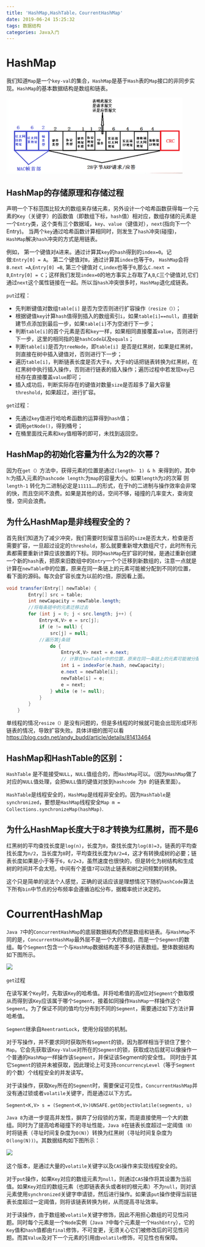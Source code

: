 ```yaml
---
title: 'HashMap,HashTable，CourrentHashMap'
date: 2019-06-24 15:25:32
tags: 数据结构
categories: Java入门
---
```


# HashMap

我们知道`Map`是一个` key-val `的集合，`HashMap`是基于`Hash`表的`Map`接口的非同步实现。`HashMap`的基本数据结构是数组和链表。

![](1.png)

## HashMap的存储原理和存储过程

声明一个下标范围比较大的数组来存储元素，另外设计一个哈希函数获得每一个元素的`Key`（关键字）的函数值（即数组下标，`hash`值）相对应，数组存储的元素是一个`Entry`类，这个类有三个数据域，`key`、`value`（键值对），`next`(指向下一个Entry)。 当两个`key`通过哈希函数计算相同时，则发生了`hash`冲突(碰撞)，`HashMap`解决`hash`冲突的方式是用链表。

例如， 第一个键值对`A`进来。通过计算其`key`的`hash`得到的`index=0`。记做:`Entry[0] = A`。 
第二个键值对`B`，通过计算其`index`也等于`0`， `HashMap`会将`B.next =A`,`Entry[0] =B`, 
第三个键值对 `C`,`index`也等于`0`,那么`C.next = B`,`Entry[0] = C`；这样我们发现`index=0`的地方事实上存取了`A`,`B`,`C`三个键值对,它们通过`next`这个属性链接在一起。所以当`hash`冲突很多时，`HashMap`退化成链表。

`put`过程：

- 先判断键值对数组`table[i]` 是否为空否则进行扩容操作`（resize（））`；
- 根据键值`key`计算`hash`值得到插入的数组索引`i`，如果`table[i]==null`，直接新建节点添加到最后一步，如果`table[i]`不为空进行下一步； 
- 判断`table[i]`的首个元素是否和`key`一样，如果相同直接覆盖`value`，否则进行下一步，这里的相同指的是`hashCode`以及`equals`； 
- 判断`table[i]`是否为`treeNode`，即`table[i] `是否是红黑树，如果是红黑树，则直接在树中插入键值对，否则进行下一步； 
- 遍历`table[i]`，判断链表长度是否大于`8`，大于`8`的话把链表转换为红黑树，在红黑树中执行插入操作，否则进行链表的插入操作；遍历过程中若发现`key`已经存在直接覆盖`value`即可； 
- 插入成功后，判断实际存在的键值对数量`size`是否超多了最大容量`threshold`，如果超过，进行扩容。

`get`过程：

- 先通过`key`值进行哈哈希函数的运算得到`hash`值；
- 调用`getNode()`，得到桶号；
- 在桶里面找元素和`key`值相等的即可，未找到返回空。

## HashMap的初始化容量为什么为2的次幂？

因为在`get（）`方法中，获得元素的位置是通过`(length- 1) & h `来得到的，其中` h`:为插入元素的`hashcode length`:为`map`的容量大小。如果`length`为`2`的次幂 则`length-1` 转化为二进制必定是`11111……`的形式，在于h的二进制与操作效率会非常的快，而且空间不浪费。如果是其他的话，空间不够，碰撞的几率变大，查询变慢，空间会浪费。　

## 为什么HashMap是非线程安全的？

首先我们知道为了减少冲突，我们需要时刻留意当前的`size`是否太大，检查是否需要扩容，一旦超过设定的`threshold`，那么就要重新增大数组尺寸，此时所有元素都需要重新计算应该放置的下标。同时`HashMap`在扩容的时候，是通过重新创建一个新的`hash`表，把原来旧数组中的`Entry`一个个迁移到新数组的，注意一点就是计算在`newTable`中的位置，原来在同一条链上的元素可能被分配到不同的位置，看下面的源码。每次会扩容长度为以前的`2`倍，原因看上面。

```java
void transfer(Entry[] newTable) {
        Entry[] src = table;
        int newCapacity = newTable.length;
        //将每条链中的元素迁移过去
        for (int j = 0; j < src.length; j++) {
            Entry<K,V> e = src[j];
            if (e != null) {
                src[j] = null;   
            //遍历第j条链
                do {
                    Entry<K,V> next = e.next;
                    // 计算在newTable中的位置，原来在同一条链上的元素可能被分配到不同的位置
                    int i = indexFor(e.hash, newCapacity);   
                    e.next = newTable[i];
                    newTable[i] = e;
                    e = next;
                } while (e != null);
            }
        }
    }
```

单线程的情况`resize（）`是没有问题的，但是多线程的时候就可能会出现形成环形链表的情况，导致扩容失败。具体详细的图可以看<https://blog.csdn.net/andy_budd/article/details/81413464>

## HashMap和HashTable的区别：

`HashTable` 是不能接受`NULL`，`NULL`值组合的，而`HashMap`可以。（因为`HashMap`做了对应的`NULL`值处理，会把`NULL`值的键值对放到`hashcode `为`0 `的链表里面）。

`HashTable`是线程安全的，`HashMap`是线程非安全的。因为`HashTable`是`synchronized`，要想是`HashMap`线程安全`Map m = Collections.synchronizeMap(hashMap)`.

## 为什么HashMap长度大于8才转换为红黑树，而不是6

红黑树的平均查找长度是`log(n)`，长度为`8`，查找长度为`log(8)=3`，链表的平均查找长度为`n/2`，当长度为`8`时，平均查找长度为`8/2=4`，这才有转换成树的必要；链表长度如果是小于等于`6`，`6/2=3`，虽然速度也很快的，但是转化为树结构和生成树的时间并不会太短。中间有个差值`7`可以防止链表和树之间频繁的转换。

这个只是简单的说法个人感觉，正确的说话应该是理想情况下随机`hashCode`算法下所有`bin`中节点的分布频率会遵循泊松分布，据概率统计决定的。

# CourrentHashMap

`Java 7`中的`ConcurrentHashMap`的底层数据结构仍然是数组和链表。与`HashMap`不同的是，`ConcurrentHashMap`最外层不是一个大的数组，而是一个`Segment`的数组。每个`Segment`包含一个与`HashMap`数据结构差不多的链表数组。整体数据结构如下图所示。

![](2.png)

`get`过程

在读写某个`Key`时，先取该`Key`的哈希值。并将哈希值的高`N`位对`Segment`个数取模从而得到该`Key`应该属于哪个`Segment`，接着如同操作`HashMap`一样操作这个`Segment`。为了保证不同的值均匀分布到不同的`Segment`，需要通过如下方法计算哈希值。

`Segment`继承自`ReentrantLock`，使用分段锁的机制。

对于写操作，并不要求同时获取所有`Segment`的锁，因为那样相当于锁住了整个`Map`。它会先获取该`Key-Value`对所在的`Segment`的锁，获取成功后就可以像操作一个普通的`HashMap`一样操作该`Segment`，并保证该Segment的安全性。
同时由于其它`Segment`的锁并未被获取，因此理论上可支持`concurrencyLevel`（等于`Segment`的个数）个线程安全的并发读写。

对于读操作，获取`Key`所在的`Segment`时，需要保证可见性，`ConcurrentHashMap`并没有通过锁或者`volatile`关键字，而是通过以下方式。

```
Segment<K,V> s = (Segment<K,V>)UNSAFE.getObjectVolatile(segments, u)
```

`Java 8`为进一步提高并发性，摒弃了分段锁的方案，而是直接使用一个大的数组。同时为了提高哈希碰撞下的寻址性能，`Java 8`在链表长度超过一定阈值`（8）`时将链表（寻址时间复杂度为`O(N)`）转换为红黑树（寻址时间复杂度为`O(long(N))）`。其数据结构如下图所示：

![](3.png)

这个版本，是通过大量的`volatile`关键字以及`CAS`操作来实现线程安全的。

对于`put`操作，如果`Key`对应的数组元素为`null`，则通过`CAS`操作将其设置为当前值。如果`Key`对应的数组元素（也即链表表头或者树的根元素）不为`null`，则对该元素使用`synchronized`关键字申请锁，然后进行操作。如果该`put`操作使得当前链表长度超过一定阈值，则将该链表转换为树，从而提高寻址效率。

对于读操作，由于数组被`volatile`关键字修饰，因此不用担心数组的可见性问题。同时每个元素是一个`Node`实例（`Java 7`中每个元素是一个`HashEntry`），它的`Key`值和`hash`值都由`final`修饰，不可变更，无须关心它们被修改后的可见性问题。而其`Value`及对下一个元素的引用由`volatile`修饰，可见性也有保障。